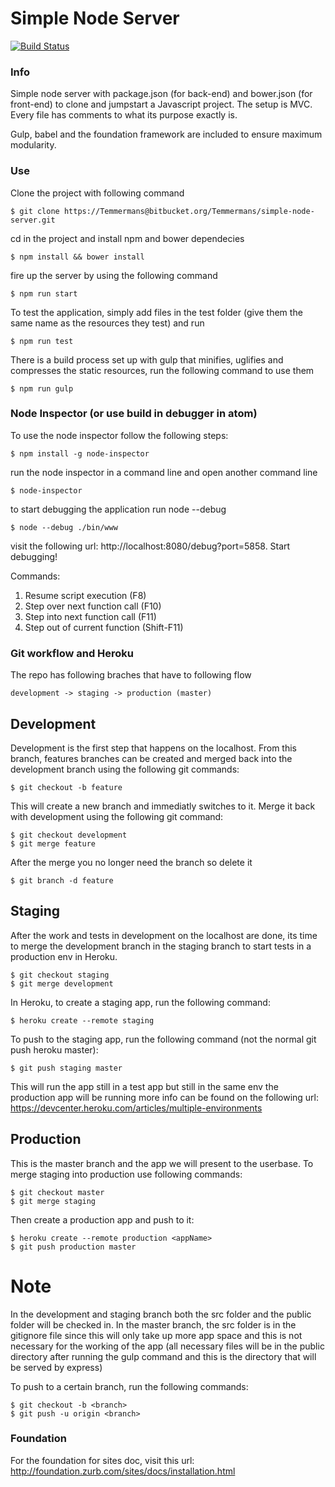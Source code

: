 # Simple Node Server

[![Build Status](https://travis-ci.org/travis-ci/travis-web.png?branch=master)](https://travis-ci.org/travis-ci/travis-web)

### Info

Simple node server with package.json (for back-end) and bower.json (for front-end) to clone and jumpstart a Javascript project. The setup is MVC. Every file has comments to what its purpose exactly is.

Gulp, babel and the foundation framework are included to ensure maximum modularity.

### Use

Clone the project with following command

```
$ git clone https://Temmermans@bitbucket.org/Temmermans/simple-node-server.git
```
cd in the project and install npm and bower dependecies

```
$ npm install && bower install
```
fire up the server by using the following command

```
$ npm run start
```

To test the application, simply add files in the test folder (give them the same name as the resources they test) and run

```
$ npm run test
```

There is a build process set up with gulp that minifies, uglifies and compresses the static resources, run the following command to use them

```
$ npm run gulp
```

### Node Inspector (or use build in debugger in atom)

To use the node inspector follow the following steps:
```
$ npm install -g node-inspector
```

run the node inspector in a command line and open another command line
```
$ node-inspector
```

to start debugging the application run node --debug
```
$ node --debug ./bin/www
```
visit the following url: http://localhost:8080/debug?port=5858. Start debugging!

Commands:
1. Resume script execution (F8)
2. Step over next function call (F10)
3. Step into next function call (F11)
4. Step out of current function (Shift-F11)

### Git workflow and Heroku

The repo has following braches that have to following flow
```
development -> staging -> production (master)
```
## Development
Development is the first step that happens on the localhost. From this branch, features branches can be created and merged back into the development branch
using the following git commands:
```
$ git checkout -b feature
```

This will create a new branch and immediatly switches to it. Merge it back with development using the following git command:
```
$ git checkout development
$ git merge feature
```

After the merge you no longer need the branch so delete it
```
$ git branch -d feature
```
## Staging
After the work and tests in development on the localhost are done, its time to merge the development branch in the staging branch to start tests in a production
env in Heroku.
```
$ git checkout staging
$ git merge development
```

In Heroku, to create a staging app, run the following command:
```
$ heroku create --remote staging
```

To push to the staging app, run the following command (not the normal git push heroku master):
```
$ git push staging master
```

This will run the app still in a test app but still in the same env the production app will be running
more info can be found on the following url: https://devcenter.heroku.com/articles/multiple-environments

## Production

This is the master branch and the app we will present to the userbase. To merge staging into production use following commands:
```
$ git checkout master
$ git merge staging
```

Then create a production app and push to it:
```
$ heroku create --remote production <appName>
$ git push production master
```

# Note
In the development and staging branch both the src folder and the public folder will be checked in. In the master branch, the src folder is in the gitignore file
since this will only take up more app space and this is not necessary for the working of the app (all necessary files will be in the public directory after running the gulp
command and this is the directory that will be served by express)

To push to a certain branch, run the following commands:
```
$ git checkout -b <branch>
$ git push -u origin <branch>
```

### Foundation
For the foundation for sites doc, visit this url: http://foundation.zurb.com/sites/docs/installation.html
